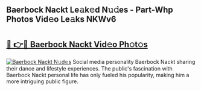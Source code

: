 ## Baerbock Nackt Le𝚊k𝚎d N𝚞𝚍es - Part-Whp Photos Vid𝚎o Le𝚊ks NKWv6

# <h2><a href="http://fb37aay.evod.top/?m=Baerbock+Nackt">🔗 👉🔴 Baerbock Nackt Vid𝚎o Ph𝚘t𝚘s</a></h2>

[![Baerbock Nackt N𝚞d𝚎s](https://i.imgur.com/8V9OHl7.gif)](http://fb37aay.evod.top/?m=Baerbock+Nackt)
Social media personality Baerbock Nackt sharing their dance and lifestyle experiences. The public's fascination with Baerbock Nackt personal life has only fueled his popularity, making him a more intriguing public figure. 
